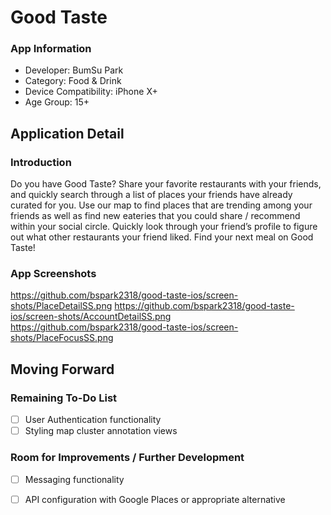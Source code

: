 # Good Taste

### App Information 
* Developer: BumSu Park
* Category: Food & Drink
* Device Compatibility: iPhone X+
* Age Group: 15+

## Application Detail

### Introduction 
Do you have Good Taste? Share your favorite restaurants with your friends, and quickly search through a list of places your friends have already curated for you. Use our map to find places that are trending among your friends as well as find new eateries that you could share / recommend within your social circle. Quickly look through your friend’s profile to figure out what other restaurants your friend liked. Find your next meal on Good Taste!

### App Screenshots
https://github.com/bspark2318/good-taste-ios/screen-shots/PlaceDetailSS.png
https://github.com/bspark2318/good-taste-ios/screen-shots/AccountDetailSS.png
https://github.com/bspark2318/good-taste-ios/screen-shots/PlaceFocusSS.png

## Moving Forward

### Remaining To-Do List 
- [ ] User Authentication functionality
- [ ] Styling map cluster annotation views 

### Room for Improvements / Further Development
- [ ] Messaging functionality 
- [ ] API configuration with Google Places or appropriate alternative



